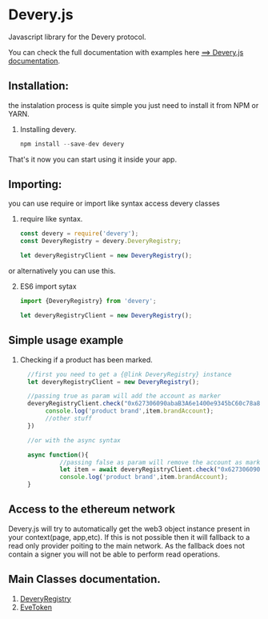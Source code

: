 # Devery.js

Javascript library for the Devery protocol.


You can check the full documentation with examples here [==> Devery.js documentation](https://devery.github.io/deveryjs/).

## Installation:

the instalation process is quite simple you just need to install it from NPM or YARN.

1. Installing devery.
    ```javascript
    npm install --save-dev devery
    ```


That's it now you can start using it inside your app.


## Importing:

you can use require or import like syntax access devery classes

1. require like syntax.
    ```javascript
    const devery = require('devery');
    const DeveryRegistry = devery.DeveryRegistry;

    let deveryRegistryClient = new DeveryRegistry();
    ```
or alternatively you can use this.

2. ES6 import sytax
    ```javascript
    import {DeveryRegistry} from 'devery';

    let deveryRegistryClient = new DeveryRegistry();
    ```

## Simple usage example

1. Checking if a product has been marked.

    ```javascript
      //first you need to get a {@link DeveryRegistry} instance
      let deveryRegistryClient = new DeveryRegistry();

      //passing true as param will add the account as marker
      deveryRegistryClient.check("0x627306090abaB3A6e1400e9345bC60c78a8BEf57").then(item => {
           console.log('product brand',item.brandAccount);
           //other stuff
      })

      //or with the async syntax

      async function(){
               //passing false as param will remove the account as marker
               let item = await deveryRegistryClient.check("0x627306090abaB3A6e1400e9345bC60c78a8BEf57")
               console.log('product brand',item.brandAccount);
      }
     ```

## Access to the ethereum network

Devery.js will try to automatically get the web3 object instance present in your context(page, app,etc). If this is
not possible then it will fallback to a read only provider poiting to the main network. As the fallback does not contain
a signer you will not be able to perform read operations.

## Main Classes documentation.

1. [DeveryRegistry](https://devery.github.io/deveryjs/DeveryRegistry.html)
2. [EveToken](https://devery.github.io/deveryjs/EveToken.html)